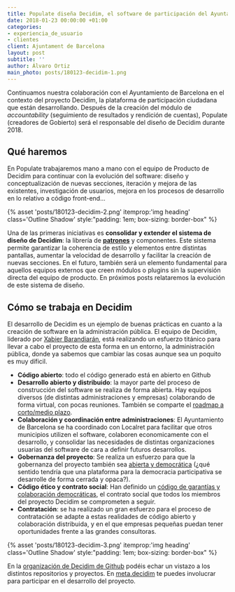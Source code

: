 ```yaml
---
title: Populate diseña Decidim, el software de participación del Ayuntamiento de Barcelona
date: 2018-01-23 00:00:00 +01:00
categories:
- experiencia_de_usuario
- clientes
client: Ajuntament de Barcelona
layout: post
subtitle: ''
author: Álvaro Ortiz
main_photo: posts/180123-decidim-1.png
---
```


Continuamos nuestra colaboración con el Ayuntamiento de Barcelona en el contexto del proyecto Decidim, la plataforma de participación ciudadana que están desarrollando. Después de la creación del módulo de _accountability_ (seguimiento de resultados y rendición de cuentas), Populate (creadores de Gobierto) será el responsable del diseño de Decidim durante 2018.

## Qué haremos

En Populate trabajaremos mano a mano con el equipo de Producto de Decidim para continuar con la evolución del software: diseño y conceptualización de nuevas secciones, iteración y mejora de las existentes, investigación de usuarios, mejora en los procesos de desarrollo en lo relativo a código front-end...

{% asset 'posts/180123-decidim-2.png' itemprop:'img heading' class='Outline Shadow' style:"padding\: 1em; box-sizing\: border-box" %}

Una de las primeras iniciativas es **consolidar y extender el sistema de diseño de Decidim**: la librería de **[patrones](http://gobierto.es/blog/20170615-patrones-y-estandares-en-la-administracion.html)** y componentes. Este sistema permite garantizar la coherencia de estilo y elementos entre distintas pantallas, aumentar la velocidad de desarrollo y facilitar la creación de nuevas secciones. En el futuro, también será un elemento fundamental para aquellos equipos externos que creen módulos o plugins sin la supervisión directa del equipo de producto. En próximos posts relataremos la evolución de este sistema de diseño.

## Cómo se trabaja en Decidim

El desarrollo de Decidim es un ejemplo de buenas prácticas en cuanto a la creación de software en la administración pública. El equipo de Decidim, liderado por [Xabier Barandiarán](https://xabier.barandiaran.net/about-me/), está realizando un esfuerzo titánico para llevar a cabo el proyecto de esta forma en un entorno, la administración pública, donde ya sabemos que cambiar las cosas aunque sea un poquito es muy díficil.  

* **Código abierto**: todo el código generado está en abierto en Github
* **Desarrollo abierto y distribuido**: la mayor parte del proceso de construcción del software se realiza de forma abierta. Hay equipos diversos (de distintas administraciones y empresas) colaborando de forma virtual, con pocas reuniones. También se comparte el [roadmap a corto/medio plazo](https://decidim.org/pdf/features-roadmap-es.pdf).
* **Colaboración y coordinación entre administraciones**: El Ayuntamiento de Barcelona se ha coordinado con Localret para facilitar que otros municipios utilizen el software, colaboren economicamente con el desarrollo, y consolidar las necesidades de distintas organizaciones usuarias del software de cara a definir futuros desarrollos.
* **Gobernanza del proyecto**: Se realiza un esfuerzo para que la gobernanza del proyecto también sea [abierta y democrática](http://ajuntament.barcelona.cat/innovaciodemocratica/es/noticia/gobernanza-democratica-de-infraestructuras-digitales_538498) (¿qué sentido tendría que una plataforma para la democracia participativa se desarrolle de forma cerrada y opaca?).
* **Código ético y contrato social**: Han definido un [código de garantías y colaboración democráticas](https://decidim.org/es/contract/), el contrato social que todos los miembros del proyecto Decidim se comprometen a seguir.
* **Contratación**: se ha realizado un gran esfuerzo para el proceso de contratación se adapte a estas realidades de código abierto y colaboración distribuida, y en el que empresas pequeñas puedan tener oportunidades frente a las grandes consultoras.

{% asset 'posts/180123-decidim-3.png' itemprop:'img heading' class='Outline Shadow' style:"padding\: 1em; box-sizing\: border-box" %}

En la [organización de Decidim de Github](http://github.com/decidim) podéis echar un vistazo a los distintos repositorios y proyectos. En [meta.decidim](http://meta.decidim.barcelona) te puedes involucrar para participar en el desarrollo del proyecto.
